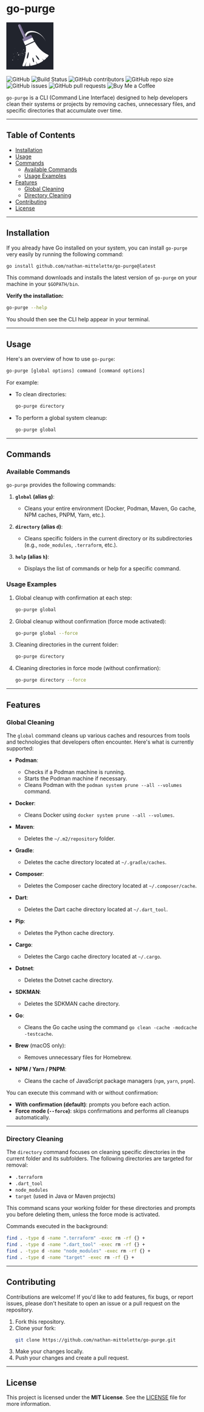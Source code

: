 # go-purge

![GO_PURGE_LOGO](assets/logo.png)

![GitHub](https://img.shields.io/github/license/nathan-mittelette/go-purge)
![Build Status](https://img.shields.io/github/actions/workflow/status/nathan-mittelette/go-purge/ci.yml)
![GitHub contributors](https://img.shields.io/github/contributors/nathan-mittelette/go-purge)
![GitHub repo size](https://img.shields.io/github/repo-size/nathan-mittelette/go-purge)
![GitHub issues](https://img.shields.io/github/issues/nathan-mittelette/go-purge)
![GitHub pull requests](https://img.shields.io/github/issues-pr/nathan-mittelette/go-purge)
![Buy Me a Coffee](https://img.shields.io/badge/Buy%20me%20a%20coffee-donate-%23FFDD00)


`go-purge` is a CLI (Command Line Interface) designed to help developers clean their systems or projects by removing caches, unnecessary files, and specific directories that accumulate over time.

---

## Table of Contents

- [Installation](#installation)
- [Usage](#usage)
- [Commands](#commands)
  - [Available Commands](#available-commands)
  - [Usage Examples](#usage-examples)
- [Features](#features)
  - [Global Cleaning](#global-cleaning)
  - [Directory Cleaning](#directory-cleaning)
- [Contributing](#contributing)
- [License](#license)

---

## Installation

If you already have Go installed on your system, you can install `go-purge` very easily by running the following command:

```bash
go install github.com/nathan-mittelette/go-purge@latest
```

This command downloads and installs the latest version of `go-purge` on your machine in your `$GOPATH/bin`.

**Verify the installation:**
```bash
go-purge --help
```

You should then see the CLI help appear in your terminal.

---

## Usage

Here's an overview of how to use `go-purge`:

```bash
go-purge [global options] command [command options]
```

For example:
- To clean directories:
  ```bash
  go-purge directory
  ```

- To perform a global system cleanup:
  ```bash
  go-purge global
  ```

---

## Commands

### Available Commands

`go-purge` provides the following commands:

1. **`global` (alias `g`)**:
    - Cleans your entire environment (Docker, Podman, Maven, Go cache, NPM caches, PNPM, Yarn, etc.).

2. **`directory` (alias `d`)**:
    - Cleans specific folders in the current directory or its subdirectories (e.g., `node_modules`, `.terraform`, etc.).

3. **`help` (alias `h`)**:
    - Displays the list of commands or help for a specific command.

### Usage Examples

1. Global cleanup with confirmation at each step:
   ```bash
   go-purge global
   ```

2. Global cleanup without confirmation (force mode activated):
   ```bash
   go-purge global --force
   ```

3. Cleaning directories in the current folder:
   ```bash
   go-purge directory
   ```

4. Cleaning directories in force mode (without confirmation):
   ```bash
   go-purge directory --force
   ```

---

## Features

### Global Cleaning

The `global` command cleans up various caches and resources from tools and technologies that developers often encounter. Here's what is currently supported:

- **Podman**:
    - Checks if a Podman machine is running.
    - Starts the Podman machine if necessary.
    - Cleans Podman with the `podman system prune --all --volumes` command.

- **Docker**:
    - Cleans Docker using `docker system prune --all --volumes`.

- **Maven**:
    - Deletes the `~/.m2/repository` folder.

- **Gradle**:
    - Deletes the cache directory located at `~/.gradle/caches`.

- **Composer**:
    - Deletes the Composer cache directory located at `~/.composer/cache`.

- **Dart**:
    - Deletes the Dart cache directory located at `~/.dart_tool`.

- **Pip**:
    - Deletes the Python cache directory.

- **Cargo**:
    - Deletes the Cargo cache directory located at `~/.cargo`.

- **Dotnet**:
    - Deletes the Dotnet cache directory.

- **SDKMAN**:
    - Deletes the SDKMAN cache directory.

- **Go**:
    - Cleans the Go cache using the command `go clean -cache -modcache -testcache`.

- **Brew** (macOS only):
    - Removes unnecessary files for Homebrew.

- **NPM / Yarn / PNPM**:
    - Cleans the cache of JavaScript package managers (`npm`, `yarn`, `pnpm`).

You can execute this command with or without confirmation:
- **With confirmation (default)**: prompts you before each action.
- **Force mode (`--force`)**: skips confirmations and performs all cleanups automatically.

---

### Directory Cleaning

The `directory` command focuses on cleaning specific directories in the current folder and its subfolders. The following directories are targeted for removal:

- `.terraform`
- `.dart_tool`
- `node_modules`
- `target` (used in Java or Maven projects)

This command scans your working folder for these directories and prompts you before deleting them, unless the force mode is activated.

Commands executed in the background:
```bash
find . -type d -name ".terraform" -exec rm -rf {} +
find . -type d -name ".dart_tool" -exec rm -rf {} +
find . -type d -name "node_modules" -exec rm -rf {} +
find . -type d -name "target" -exec rm -rf {} +
```

---

## Contributing

Contributions are welcome! If you'd like to add features, fix bugs, or report issues, please don't hesitate to open an issue or a pull request on the repository.

1. Fork this repository.
2. Clone your fork:
   ```bash
   git clone https://github.com/nathan-mittelette/go-purge.git
   ```
3. Make your changes locally.
4. Push your changes and create a pull request.

---

## License

This project is licensed under the **MIT License**. See the [LICENSE](LICENSE) file for more information.
